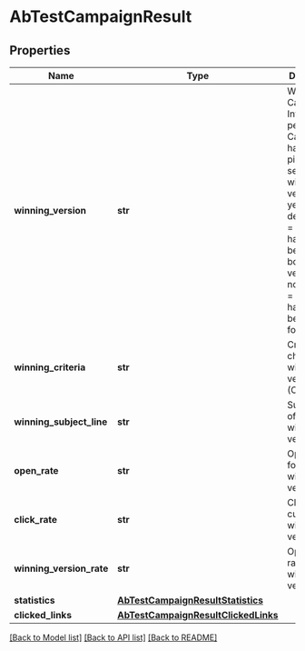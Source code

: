 # AbTestCampaignResult

## Properties
Name | Type | Description | Notes
------------ | ------------- | ------------- | -------------
**winning_version** | **str** | Winning Campaign Info. pending &#x3D; Campaign has been picked for sending and winning version is yet to be decided, tie &#x3D; A tie happened between both the versions, notAvailable &#x3D; Campaign has not yet been picked for sending. | [optional] 
**winning_criteria** | **str** | Criteria choosen for winning version (Open/Click) | [optional] 
**winning_subject_line** | **str** | Subject Line of current winning version | [optional] 
**open_rate** | **str** | Open rate for current winning version | [optional] 
**click_rate** | **str** | Click rate for current winning version | [optional] 
**winning_version_rate** | **str** | Open/Click rate for the winner version | [optional] 
**statistics** | [**AbTestCampaignResultStatistics**](AbTestCampaignResultStatistics.md) |  | [optional] 
**clicked_links** | [**AbTestCampaignResultClickedLinks**](AbTestCampaignResultClickedLinks.md) |  | [optional] 

[[Back to Model list]](../README.md#documentation-for-models) [[Back to API list]](../README.md#documentation-for-api-endpoints) [[Back to README]](../README.md)


